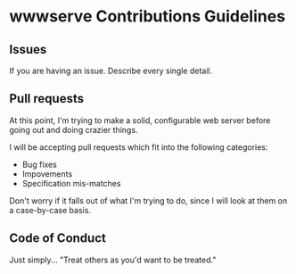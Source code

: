 # wwwserve Contributions Guidelines

## Issues
If you are having an issue. Describe every single detail.

## Pull requests
At this point, I'm trying to make a solid, configurable web server before going out and doing crazier things.

I will be accepting pull requests which fit into the following categories:

* Bug fixes
* Impovements
* Specification mis-matches

Don't worry if it falls out of what I'm trying to do, since I will look at them
on a case-by-case basis.

## Code of Conduct
Just simply... "Treat others as you'd want to be treated."

